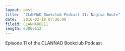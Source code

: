 ```yaml
---
layout: post
title:  "CLANNAD Bookclub Podcast 11: Nagisa Route"
date:   2016-02-18 07:26:00
fileid: CLANNADBC11
length: 63066112
---
```


Episode 11 of the CLANNAD Bookclub Podcast
